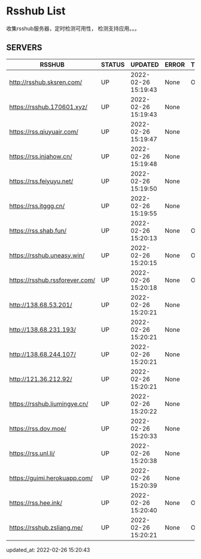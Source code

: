 # Rsshub List

收集rsshub服务器，定时检测可用性， 检测支持应用。。。


## SERVERS

|  RSSHUB   | STATUS  | UPDATED  | ERROR  | TWITTER |  
|  ----  | ----  | ----  | ----  | ---- |  
| http://rsshub.sksren.com/ | UP | 2022-02-26 15:19:43 | None |OK|  
| https://rsshub.170601.xyz/ | UP | 2022-02-26 15:19:43 | None ||  
| https://rss.qiuyuair.com/ | UP | 2022-02-26 15:19:47 | None ||  
| https://rss.injahow.cn/ | UP | 2022-02-26 15:19:48 | None ||  
| https://rss.feiyuyu.net/ | UP | 2022-02-26 15:19:50 | None ||  
| https://rss.itggg.cn/ | UP | 2022-02-26 15:19:55 | None ||  
| https://rss.shab.fun/ | UP | 2022-02-26 15:20:13 | None |OK|  
| https://rsshub.uneasy.win/ | UP | 2022-02-26 15:20:15 | None |OK|  
| https://rsshub.rssforever.com/ | UP | 2022-02-26 15:20:18 | None |OK|  
| http://138.68.53.201/ | UP | 2022-02-26 15:20:21 | None ||  
| http://138.68.231.193/ | UP | 2022-02-26 15:20:21 | None ||  
| http://138.68.244.107/ | UP | 2022-02-26 15:20:21 | None ||  
| http://121.36.212.92/ | UP | 2022-02-26 15:20:21 | None ||  
| https://rsshub.liumingye.cn/ | UP | 2022-02-26 15:20:22 | None ||  
| https://rss.dov.moe/ | UP | 2022-02-26 15:20:33 | None ||  
| https://rss.unl.li/ | UP | 2022-02-26 15:20:38 | None ||  
| https://guimi.herokuapp.com/ | UP | 2022-02-26 15:20:39 | None ||  
| https://rss.hee.ink/ | UP | 2022-02-26 15:20:40 | None |OK|  
| https://rsshub.zsliang.me/ | UP | 2022-02-26 15:20:21 | None |OK|  
  

updated_at: 2022-02-26 15:20:43  
